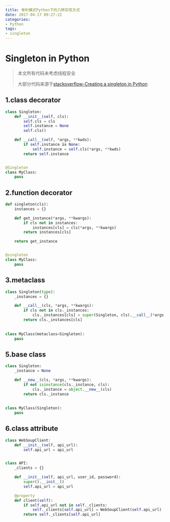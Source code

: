 ```yaml
---
title: 单利模式Python下的几种实现方式
date: 2017-04-17 09:27:22
categories: 
- Python
tags: 
- singleton
---
```

# Singleton in Python
>本文所有代码未考虑线程安全
>
>大部分代码来源于[stackoverflow-Creating a singleton in Python](http://stackoverflow.com/questions/6760685/creating-a-singleton-in-python)
## 1.class decorator

```python
class Singleton:
    def __init__(self, cls):
        self.cls = cls
        self.instance = None
        self.cls()

    def __call__(self, *args, **kwds):
        if self.instance is None:
            self.instance = self.cls(*args, **kwds)
        return self.instance


@Singleton
class MyClass:
    pass
```
## 2.function decorator
```python
def singleton(cls):
    instances = {}

    def get_instance(*args, **kwargs):
        if cls not in instances:
            instances[cls] = cls(*args, **kwargs)
        return instances[cls]

    return get_instance


@singleton
class MyClass:
    pass
```

## 3.metaclass
```python
class Singleton(type):
    _instances = {}

    def __call__(cls, *args, **kwargs):
        if cls not in cls._instances:
            cls._instances[cls] = super(Singleton, cls).__call__(*args, **kwargs)
        return cls._instances[cls]
    
    
class MyClass(metaclass=Singleton):
    pass
```
## 5.base class
```python
class Singleton:
    _instance = None

    def __new__(cls, *args, **kwargs):
        if not isinstance(cls._instance, cls):
            cls._instance = object.__new__(cls)
        return cls._instance
    
    
class MyClass(Singleton):
    pass
```
## 6.class attribute
```python
class WebSoupClient:
    def __init__(self, api_url):
        self.api_url = api_url


class API:
    _clients = {}

    def __init__(self, api_url, user_id, password):
        super().__init__()
        self.api_url = api_url

    @property
    def client(self):
        if self.api_url not in self._clients:
            self._clients[self.api_url] = WebSoupClient(self.api_url)
        return self._clients[self.api_url]
```

